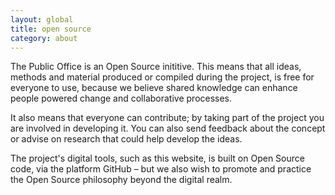 ```yaml
---
layout: global
title: open source
category: about
---
```


The Public Office is an Open Source inititive. This means that all ideas, methods and material produced or compiled during the project, is free for everyone to use, because we believe shared knowledge can enhance people powered change and collaborative processes. 

It also means that everyone can contribute; by taking part of the project you are involved in developing it. You can also send feedback about the concept or advise on research that could help develop the ideas. 

The project's digital tools, such as this website, is built on Open Source code, via the platform GitHub – but we also wish to promote and practice the Open Source philosophy beyond the digital realm.